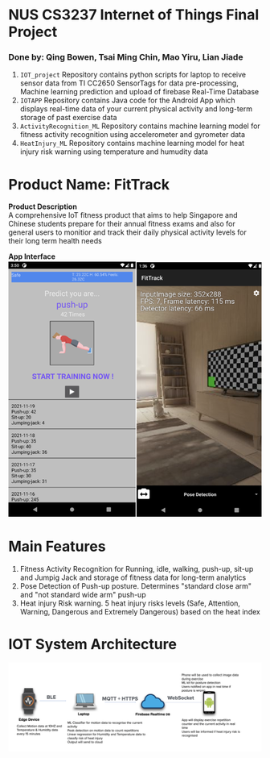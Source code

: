 # NUS CS3237 Internet of Things Final Project
### Done by: Qing Bowen, Tsai Ming Chin, Mao Yiru, Lian Jiade


1. `IOT_project` Repository contains python scripts for laptop to receive sensor data from TI CC2650 SensorTags for data pre-processing, Machine learning prediction and upload of firebase Real-Time Database 
2. `IOTAPP` Repository contains Java code for the Android App which displays real-time data of your current physical activity and long-term storage of past exercise data 
3. `ActivityRecognition_ML` Repository contains machine learning model for fitness activity recognition using accelerometer and gyrometer data 
4. `HeatInjury_ML` Repository contains machine learning model for heat injury risk warning using temperature and humudity data 

# Product Name: FitTrack
**Product Description**<br />
A comprehensive IoT fitness product that aims to help Singapore and Chinese students prepare for their annual fitness exams and also for general users to monitior and track their daily physical activity levels for their long term health needs <br />

**App Interface**<br />
![App Interface Diagram](https://github.com/CS3237IOT/IOT/blob/main/resources/app_Interface.png)


# Main Features
1. Fitness Activity Recognition for Running, idle, walking, push-up, sit-up and Jumpig Jack and storage of fitness data for long-term analytics
3. Pose Detection of Push-up posture. Determines "standard close arm" and "not standard wide arm" push-up
4. Heat injury Risk warning. 5 heat injury risks levels (Safe, Attention, Warning, Dangerous and Extremely Dangerous) based on the heat index

# IOT System Architecture <br />
![Overall Block Diagram](https://github.com/CS3237IOT/IOT/blob/main/resources/System_Design.png)



